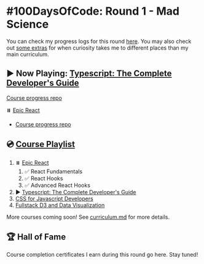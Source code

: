 # #100DaysOfCode: Round 1 - Mad Science

You can check my progress logs for this round [here](log.md). You may also check out [some extras](log-extra.md) for when curiosity takes me to different places than my main curriculum.

## ▶️ Now Playing: [Typescript: The Complete Developer's Guide](https://www.udemy.com/course/typescript-the-complete-developers-guide/)

[Course progress repo](https://github.com/Insidiae/typescript-levelgrind)

⏸️ [Epic React](https://epicreact.dev/)

- [Course progress repo](https://github.com/Insidiae/epic-react-checkpoints)

## 💿 [Course Playlist](curriculum.md)

1. ⏸️ [Epic React](https://epicreact.dev/)
   1. ✅ React Fundamentals
   2. ✅ React Hooks
   3. ✅ Advanced React Hooks
2. ▶️ [Typescript: The Complete Developer's Guide](https://www.udemy.com/course/typescript-the-complete-developers-guide/)
3. [CSS for Javascript Developers](https://css-for-js.dev/)
4. [Fullstack D3 and Data Visualization](https://www.newline.co/fullstack-d3)

More courses coming soon! See [curriculum.md](curriculum.md) for more details.

## 🏆 Hall of Fame

Course completion certificates I earn during this round go here. Stay tuned!
